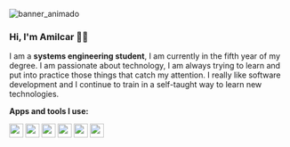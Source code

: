
![banner_animado](https://user-images.githubusercontent.com/92611010/157760759-e05dfedd-9e76-4dda-85ca-b46d2086627a.png)
### Hi, I'm Amilcar 🧑‍💻
I am a **systems engineering student**, I am currently in the fifth year of my degree.
I am passionate about technology, I am always trying to learn and put into practice those things that catch my attention. I really like software development and I continue to train in a self-taught way to learn new technologies.

**Apps and tools I use:**

<img src = "https://user-images.githubusercontent.com/92611010/157795244-87eac071-60cf-40a3-82db-edf8dbbcada2.png" width = "25" height = "25" alt = "example" align = "Posición de imagen" />   <img src = "https://user-images.githubusercontent.com/92611010/157795257-b4574f05-8b91-479b-844e-7db84e63f02a.png" width = "25" height = "25" alt = "example" align = "Posición de imagen" />   <img src = "https://user-images.githubusercontent.com/92611010/157795261-5df1ee59-8902-4114-ad62-69852933528f.png" width = "25" height = "25" alt = "example" align = "Posición de imagen" />   <img src = "https://user-images.githubusercontent.com/92611010/157795266-eaeed326-298b-45cf-b6bc-ee15419f9d30.png" width = "25" height = "25" alt = "example" align = "Posición de imagen" />   <img src = "https://user-images.githubusercontent.com/92611010/157795271-0fb42c90-d4a6-488d-8878-7ada1abc3891.png" width = "25" height = "25" alt = "example" align = "Posición de imagen" />   <img src = "https://user-images.githubusercontent.com/92611010/157795275-d33972f4-fadf-4e92-8f3c-561d9b26b9e3.png" width = "25" height = "25" alt = "example" align = "Posición de imagen" />
